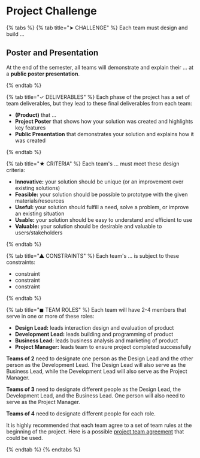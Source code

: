 # Project Challenge

{% tabs %}
{% tab title="➤ CHALLENGE" %}
Each team must design and build ...

## Poster and Presentation

At the end of the semester, all teams will demonstrate and explain their ... at a **public poster presentation**.

{% endtab %}

{% tab title="✓ DELIVERABLES" %}
Each phase of the project has a set of team deliverables, but they lead to these final deliverables from each team:

* **(Product)** that ...
* **Project Poster** that shows how your solution was created and highlights key features
* **Public Presentation** that demonstrates your solution and explains how it was created

{% endtab %}

{% tab title="★ CRITERIA" %}
Each team's ... must meet these design criteria:

* **Innovative:** your solution should be unique \(or an improvement over existing solutions\)
* **Feasible:** your solution should be possible to prototype with the given materials/resources
* **Useful:** your solution should fulfill a need, solve a problem, or improve an existing situation
* **Usable:** your solution should be easy to understand and efficient to use
* **Valuable:** your solution should be desirable and valuable to users/stakeholders

{% endtab %}

{% tab title="▲ CONSTRAINTS" %}
Each team's ... is subject to these constraints:

* constraint
* constraint
* constraint

{% endtab %}

{% tab title="◼ TEAM ROLES" %}
Each team will have 2-4 members that serve in one or more of these roles:

* **Design Lead:** leads interaction design and evaluation of product
* **Development Lead:** leads building and programming of product
* **Business Lead:** leads business analysis and marketing of product
* **Project Manager:** leads team to ensure project completed successfully

**Teams of 2** need to designate one person as the Design Lead and the other person as the Development Lead. The Design Lead will also serve as the Business Lead, while the Development Lead will also serve as the Project Manager.

**Teams of 3** need to designate different people as the Design Lead, the Development Lead, and the Business Lead. One person will also need to serve as the Project Manager.

**Teams of 4** need to designate different people for each role.

It is highly recommended that each team agree to a set of team rules at the beginning of the project. Here is a possible [project team agreement](https://drive.google.com/open?id=11OySnAbGoev728UWsiaUk818CputNZFJ291MJNwkRwc) that could be used.

{% endtab %}
{% endtabs %}
